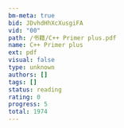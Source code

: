 ```yaml
---
bm-meta: true
bid: JDvhdHhXcXusgiFA
vid: "00"
path: /书籍/C++ Primer plus.pdf
name: C++ Primer plus
ext: pdf
visual: false
type: unknown
authors: []
tags: []
status: reading
rating: 0
progress: 5
total: 1974
---
```

